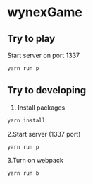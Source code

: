 # wynexGame

## Try to play
Start server on port 1337
```bash
yarn run p
```

## Try to developing
1. Install packages
```bash
yarn install
```

2.Start server (1337 port) 
```bash
yarn run p
```

3.Turn on webpack
```bash
yarn run b
```
